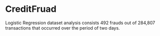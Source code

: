 # CreditFruad
Logistic Regression dataset analysis consists 492 frauds out of 284,807 transactions that occurred over the period of two days.
